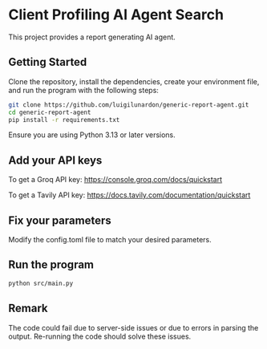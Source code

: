 # Client Profiling AI Agent Search

This project provides a report generating AI agent.

## Getting Started

Clone the repository, install the dependencies, create your environment file, and run the program with the following steps:

```bash
git clone https://github.com/luigilunardon/generic-report-agent.git
cd generic-report-agent
pip install -r requirements.txt
```

Ensure you are using Python 3.13 or later versions.

## Add your API keys

To get a Groq API key: https://console.groq.com/docs/quickstart

To get a Tavily API key: https://docs.tavily.com/documentation/quickstart

## Fix your parameters

Modify the config.toml file to match your desired parameters.

## Run the program

```bash
python src/main.py
```

## Remark

The code could fail due to server-side issues or due to errors in parsing the output. Re-running the code should solve these issues.